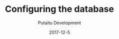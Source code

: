 ---
title: 'Configuring the database'
description: 'An example on how to configure the MongoDB database'
sections:
    -
        template: richTextSection
        text: "<h2 id=\"the-config-file\">The config file</h2>\n<p>The config file for the database is located here (you need to create it initially):</p>\n<pre><code>/config/database.cfg\n</code></pre><p>Here is an example config:</p>\n<pre><code>{\n    &quot;username&quot;: &quot;myuser&quot;,\n    &quot;password&quot;: &quot;mypassword&quot;,\n    &quot;url&quot;: &quot;urltomydatabase.com&quot;,\n    &quot;port&quot;: 1234,\n    &quot;prefix&quot;: &quot;hb_&quot;,\n    &quot;options&quot;: {\n        &quot;authSource&quot;: &quot;admin&quot;\n    }\n}\n</code></pre><h2 id=\"about-using-the-prefix\">About using the prefix</h2>\n<p>If you&#39;re adding a prefix to an existing HashBrown instance, you need to move your databases in order to rename them. Here&#39;s an example of how to rename your databases:</p>\n<pre><code>$ mongo\n\n$ use users\n$ db.copyDatabase(&quot;users&quot;, &quot;hb_users&quot;, &quot;localhost&quot;)\n$ db.dropDatabase()\n\n$ use schedule\n$ db.copyDatabase(&quot;schedule&quot;, &quot;hb_schedule&quot;, &quot;localhost&quot;)\n$ db.dropDatabase()\n\n$ use 876123hgj1376\n$ db.copyDatabase(&quot;876123hgj1376&quot;, &quot;hb_876123hgj1376&quot;, &quot;localhost&quot;)\n$ db.dropDatabase()\n</code></pre><h2 id=\"mongodb-options\">MongoDB options</h2>\n<p>More information on the available options for MongoDB can be found <a href=\"https://docs.mongodb.com/manual/reference/connection-string/#connections-connection-options\">here</a></p>\n"
level: advanced
meta:
    id: e235b8c399b4f0589762431fa449a41ec1a91274
    parentId: bf70856caed6633b734d5b0e7b61a651305571f1
    language: en
date: '2017-12-5'
author: 'Putaitu Development'
permalink: /guides/configuring-the-database/
layout: sectionPage
---
